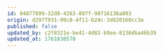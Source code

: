 ```yaml
---
id: 04877899-32d8-4263-897f-99716136a893
origin: d297f931-99c8-4f11-b24c-3d620160cc3e
published: false
updated_by: c2f8321e-be41-4d83-b9ee-8136dba46b39
updated_at: 1761830570
---
```

